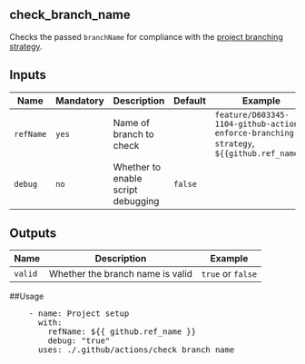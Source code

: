## check_branch_name

Checks the passed `branchName` for compliance with the [project branching strategy](https://confluence.nortal.com/display/BVU/New+branching+strategy).

## Inputs

Name | Mandatory | Description | Default | Example
-- | -- | -- | -- | --
`refName` | `yes` | Name of branch to check | | `feature/D603345-1104-github-actions-enforce-branching-strategy`, `${{github.ref_name}}`
`debug` | `no` | Whether to enable script debugging | `false` | 

## Outputs

Name | Description | Example
-- | -- | -- 
`valid` | Whether the branch name is valid | `true` or `false`

##Usage

<pre>
    - name: Project setup
      with:
        refName: ${{ github.ref_name }}
        debug: "true"
      uses: ./.github/actions/check_branch_name
</pre>


